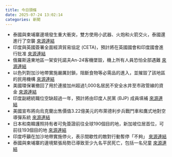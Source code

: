 ```yaml
---
title: 今日頭條
date: 2025-07-24 13:02:14
categories: 新聞            
---
```

- 泰國與柬埔寨邊境發生重大衝突，雙方使用小武器、火炮和火箭交火，泰國還進行了空襲 [來源連結](https://www.thehindu.com/news/international/thai-and-cambodian-soldiers-fire-at-each-otdiher-in-disputed-border-area-several-injured/article69849383.ece)
- 印度與英國簽署全面經濟貿易協定 (CETA)，預計將在英國國會和印度國會進行批准 [來源連結](https://www.thehindu.com/news/national/india-and-uk-sign-the-free-trade-agreement/article69850072.ece)
- 俄羅斯遠東地區一架安托諾夫An-24客機墜毀，機上所有人員恐怕全部遇難 [來源連結](https://www.japantimes.co.jp/news/2025/07/24/world/plane-crash-russia-far-east/)
- 以色列對加沙地帶實施嚴厲封鎖，阻斷食物等必需品的進入，並摧毀了該地區的民用機構 [來源連結](https://www.theguardian.com/commentisfree/2025/jul/24/israel-genocide-gaza)
- 美國環保署撤回了用於連接加州超過1,000名居民不安全水井至市政管線的資金 [來源連結](https://www.theguardian.com/us-news/2025/jul/24/water-pesticide-polution-california-trump)
- 印度副總統職位空缺超過一年，預計將由印度人民黨 (BJP) 成員填補 [來源連結](https://www.thehindu.com/news/national/dhankar-resignation-nda-begins-search-for-next-vice-president-bjp-insider-could-make-the-cut/article69849924.ece)
- 美國宣布將向烏克蘭出售價值3.22億美元的布萊德利步兵戰鬥車和鷹式地對空導彈系統 [來源連結](https://www.theguardian.com/world/2025/jul/24/ukraine-war-briefing-more-bradleys-and-hawks-in-322m-us-arms-sale)
- 日本和南韓護照持有者可免簽證前往全球190個目的地，新加坡位居首位，可前往193個目的地 [來源連結](https://www.japantimes.co.jp/news/2025/07/24/japan/society/japan-national-passport-index-ranking/)
- 印度呼籲在加沙地帶實施停火，表示間歇性的敵對行動暫停「不夠」 [來源連結](https://www.thehindu.com/news/top-news-of-the-day-july-24-2025/article69850433.ece)
- 泰國與柬埔寨的邊境緊張局勢已導致至少九名平民死亡，包括一名兒童 [來源連結](https://www.japantimes.co.jp/news/2025/07/24/asia-pacific/society/thailand-ambassador-cambodia-border/)



